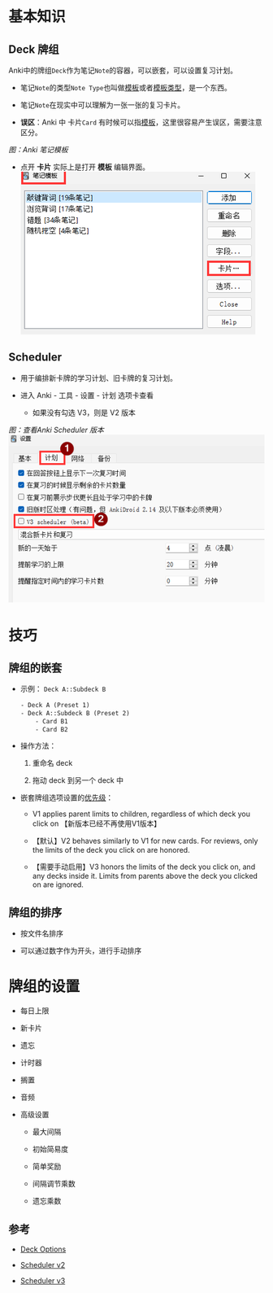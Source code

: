 # 基本知识

## Deck 牌组

Anki中的牌组`Deck`作为笔记`Note`的容器，可以嵌套，可以设置复习计划。

* 笔记`Note`的类型`Note Type`也叫做[模板](Anki%20%E6%A8%A1%E6%9D%BF.md)或者[模板类型](Anki%20%E6%A8%A1%E6%9D%BF.md)，是一个东西。

* 笔记`Note`在现实中可以理解为一张一张的复习卡片。

* **误区**：Anki 中 卡片`Card` 有时候可以指[模板](Anki%20%E6%A8%A1%E6%9D%BF.md)，这里很容易产生误区，需要注意区分。

*图：Anki 笔记模板*

* 点开 **卡片** 实际上是打开 **模板** 编辑界面。
  ![](pics/note_types_cn.png)

## Scheduler

* 用于编排新卡牌的学习计划、旧卡牌的复习计划。

* 进入 Anki - 工具 - 设置 - 计划 选项卡查看

  * 如果没有勾选 V3，则是 V2 版本

*图：查看Anki Scheduler 版本*
![Anki Scheduler Version](pics/scheduler_settings.png)

# 技巧

## 牌组的嵌套

- 示例： `Deck A::Subdeck B`

  ```
  - Deck A (Preset 1)
  - Deck A::Subdeck B (Preset 2)
      - Card B1
      - Card B2
  ```

- 操作方法：

  1. 重命名 deck

  2. 拖动 deck 到另一个 deck 中

- 嵌套牌组选项设置的[优先级](https://docs.ankiweb.net/deck-options.html#daily-limits)：

  * V1 applies parent limits to children, regardless of which deck you click on 【新版本已经不再使用V1版本】

  * 【默认】V2 behaves similarly to V1 for new cards. For reviews, only the limits of the deck you click on are honored.

  * 【需要手动启用】V3 honors the limits of the deck you click on, and any decks inside it. Limits from parents above the deck you clicked on are ignored.

## 牌组的排序

- 按文件名排序

- 可以通过数字作为开头，进行手动排序

# 牌组的设置

* 每日上限

* 新卡片

* 遗忘

* 计时器

* 搁置

* 音频

* 高级设置

  * 最大间隔

  * 初始简易度

  * 简单奖励

  * 间隔调节乘数

  * 遗忘乘数

## 参考

* [Deck Options](https://docs.ankiweb.net/deck-options.html)

* [Scheduler v2](https://faqs.ankiweb.net/the-anki-2.1-scheduler.html)

* [Scheduler v3](https://faqs.ankiweb.net/the-2021-scheduler.html)